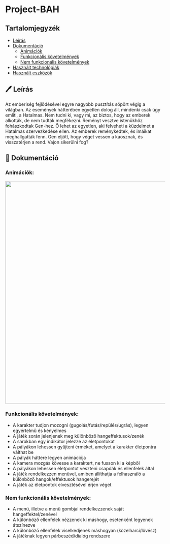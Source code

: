 # Project-BAH

## Tartalomjegyzék

- [Leírás](#%EF%B8%8F-le%C3%ADr%C3%A1s)
- [Dokumentáció](#-dokument%C3%A1ci%C3%B3)
  - [Animációk](#animaciok)
  - [Funkcionális követelmények](#funkcion%C3%A1lis-k%C3%B6vetelm%C3%A9nyek)
  - [Nem funkcionális követelmények](#nem-funkcion%C3%A1lis-k%C3%B6vetelm%C3%A9nyek)
- [Használt technológiák](#-haszn%C3%A1lt-technol%C3%B3gi%C3%A1k)
- [Használt eszközök](#-haszn%C3%A1lt-eszk%C3%B6z%C3%B6k)

## 🖊️ Leírás

Az emberiség fejlődésével egyre nagyobb pusztítás söpört végig a világban. Az események hátterében egyetlen dolog áll, mindenki csak úgy említi, a Hatalmas. Nem tudni ki, vagy mi, az biztos, hogy az emberek alkották, de nem tudták megfékezni. Reményt vesztve istenükhöz fohászkodtak Gen-hez. Ő lehet az egyetlen, aki felveheti a küzdelmet a Hatalmas szervezkedése ellen. Az emberek reménykedtek, és imáikat meghallgatták fenn. Gen eljött, hogy véget vessen a káosznak, és visszatérjen a rend. Vajon sikerülni fog?

## 📄 Dokumentáció

### Animációk:

<p align="center">
  <img src="https://github.com/Project-BAH/main/Fly.png" width="700">
</p>

### Funkcionális követelmények:

  - A karakter tudjon mozogni (gugolás/futás/repülés/ugrás), legyen egyértelmű és kényelmes
  - A játék során jelenjenek meg különböző hangeffektusok/zenék
  - A sarokban egy indikátor jelezze az életpontokat
  - A pályákon lehessen gyűjteni érméket, amelyet a karakter életpontra válthat be
  - A pályák háttere legyen animációja
  - A kamera mozgás kövesse a karaktert, ne fusson ki a képből
  - A pályákon lehessen életpontot veszteni csapdák és ellenfelek által
  - A játék rendelkezzen menüvel, amiben állíthatja a felhasználó a különböző hangok/effektusok hangerejét
  - A játék az életpontok elvesztésével érjen véget

### Nem funkcionális követelmények:

  - A menü, illetve a menü gombjai rendelkezzenek saját hangeffektel/zenével
  - A különböző ellenfelek nézzenek ki máshogy, esetenként legyenek átszínezve
  - A különböző ellenfelek viselkedjenek máshogyan (közelharci/lövész)
  - A játéknak legyen párbeszéd/dialóg rendszere
